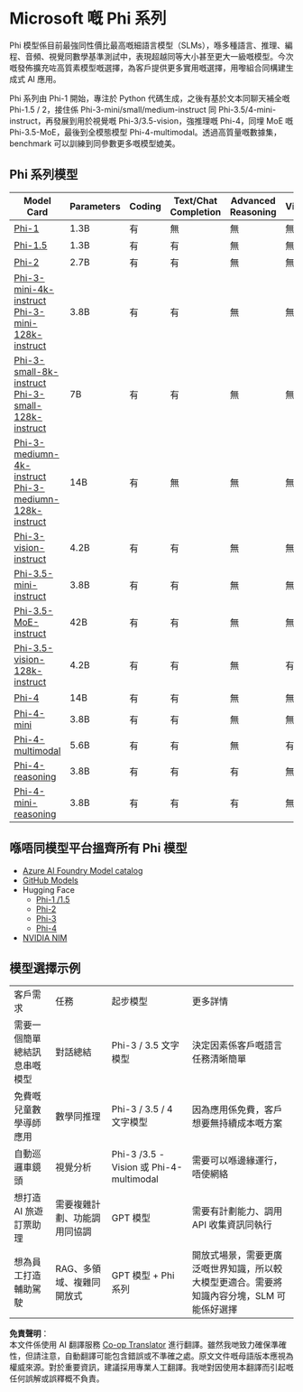 <!--
CO_OP_TRANSLATOR_METADATA:
{
  "original_hash": "b5d936ffe4dfbab2244f6eb21b11f3b3",
  "translation_date": "2025-05-08T06:17:20+00:00",
  "source_file": "md/01.Introduction/01/01.PhiFamily.md",
  "language_code": "hk"
}
-->
# Microsoft 嘅 Phi 系列

Phi 模型係目前最強同性價比最高嘅細語言模型（SLMs），喺多種語言、推理、編程、音頻、視覺同數學基準測試中，表現超越同等大小甚至更大一級嘅模型。今次嘅發佈擴充咗高質素模型嘅選擇，為客戶提供更多實用嘅選擇，用嚟組合同構建生成式 AI 應用。

Phi 系列由 Phi-1 開始，專注於 Python 代碼生成，之後有基於文本同聊天補全嘅 Phi-1.5 / 2，接住係 Phi-3-mini/small/medium-instruct 同 Phi-3.5/4-mini-instruct，再發展到用於視覺嘅 Phi-3/3.5-vision，強推理嘅 Phi-4，同埋 MoE 嘅 Phi-3.5-MoE，最後到全模態模型 Phi-4-multimodal。透過高質量嘅數據集，benchmark 可以訓練到同參數更多嘅模型媲美。

## Phi 系列模型

<div style="font-size:8px">

| Model Card |Parameters|Coding|Text/Chat Completion|Advanced Reasoning| Vision | Audio | MoE
| - | -  | - | - |- |- |- |- |
|[Phi-1](https://huggingface.co/microsoft/phi-1)|1.3B| 有 | 無 | 無 |無 |無 |無 |
|[Phi-1.5](https://huggingface.co/microsoft/phi-1_5)|1.3B| 有 |有 | 無 |無 |無 |無 |
|[Phi-2](https://huggingface.co/microsoft/phi-1_5)|2.7B| 有 |有 | 無 |無 |無 |無 |
|[Phi-3-mini-4k-instruct](https://huggingface.co/microsoft/Phi-3-mini-4k-instruct)<br/>[Phi-3-mini-128k-instruct](https://huggingface.co/microsoft/Phi-3-mini-128k-instruct)|3.8B| 有 |有 | 無 |無 |無 |無 |
|[Phi-3-small-8k-instruct](https://huggingface.co/microsoft/Phi-3-small-8k-instruct)<br/>[Phi-3-small-128k-instruct](https://huggingface.co/microsoft/Phi-3-small-128k-instruct)<br/>|7B| 有 |有 | 無 |無 |無 |無 |
|[Phi-3-mediumn-4k-instruct](https://huggingface.co/microsoft/Phi-3-medium-4k-instruct)<br>[Phi-3-mediumn-128k-instruct](https://huggingface.co/microsoft/Phi-3-medium-128k-instruct)|14B|有 |無 | 無 |無 |無 |無 |
|[Phi-3-vision-instruct](https://huggingface.co/microsoft/Phi-3-vision-128k-instruct)|4.2B|有 |有 |無 |無 |無 |無 |
|[Phi-3.5-mini-instruct](https://huggingface.co/microsoft/Phi-3.5-mini-instruct)|3.8B|有 |有 | 無 |無 |無 |無 |
|[Phi-3.5-MoE-instruct](https://huggingface.co/microsoft/Phi-3.5-MoE-instruct)|42B|有 |有 | 無 |無 |無 |有 |
|[Phi-3.5-vision-128k-instruct](https://huggingface.co/microsoft/Phi-3.5-vision-instruct)|4.2B|有 |有 | 無 |有 |無 |無 |
|[Phi-4](https://huggingface.co/microsoft/phi-4)|14B|有 |有 | 無 |無 |無 |無 |
|[Phi-4-mini](https://huggingface.co/microsoft/Phi-4-mini-instruct)|3.8B|有 |有 | 無 |無 |無 |無 |
|[Phi-4-multimodal](https://huggingface.co/microsoft/Phi-4-multimodal-instruct)|5.6B|有 |有 | 無 |有 |有 |無 |
|[Phi-4-reasoning](../../../../../md/01.Introduction/01)|3.8B|有 |有 | 有 |無 |無 |無 |
|[Phi-4-mini-reasoning](../../../../../md/01.Introduction/01)|3.8B|有 |有 | 有 |無 |無 |無 |

</div>

## **喺唔同模型平台搵齊所有 Phi 模型**

- [Azure AI Foundry Model catalog](https://ai.azure.com/explore/models?selectedCollection=phi)
- [GitHub Models](https://github.com/marketplace?query=Phi&type=models)
- Hugging Face
  - [Phi-1 /1.5](https://huggingface.co/collections/microsoft/phi-1-6626e29134744e94e222d572)
  - [Phi-2](https://huggingface.co/microsoft/phi-2)
  - [Phi-3](https://huggingface.co/collections/microsoft/phi-3-6626e15e9585a200d2d761e3)
  - [Phi-4](https://huggingface.co/collections/microsoft/phi-4-677e9380e514feb5577a40e4) 
- [NVIDIA NIM](https://build.nvidia.com/search?q=Phi)

## 模型選擇示例

| | | | |
|-|-|-|-|
|客戶需求|任務|起步模型|更多詳情|
|需要一個簡單總結訊息串嘅模型|對話總結|Phi-3 / 3.5 文字模型|決定因素係客戶嘅語言任務清晰簡單|
|免費嘅兒童數學導師應用|數學同推理|Phi-3 / 3.5 / 4 文字模型|因為應用係免費，客戶想要無持續成本嘅方案|
|自動巡邏車鏡頭|視覺分析|Phi-3 /3.5 -Vision 或 Phi-4-multimodal|需要可以喺邊緣運行，唔使網絡|
|想打造 AI 旅遊訂票助理|需要複雜計劃、功能調用同協調|GPT 模型|需要有計劃能力、調用 API 收集資訊同執行|
|想為員工打造輔助駕駛|RAG、多領域、複雜同開放式|GPT 模型 + Phi 系列|開放式場景，需要更廣泛嘅世界知識，所以較大模型更適合。需要將知識內容分塊，SLM 可能係好選擇|

**免責聲明**：  
本文件係使用 AI 翻譯服務 [Co-op Translator](https://github.com/Azure/co-op-translator) 進行翻譯。雖然我哋致力確保準確性，但請注意，自動翻譯可能包含錯誤或不準確之處。原文文件嘅母語版本應視為權威來源。對於重要資訊，建議採用專業人工翻譯。我哋對因使用本翻譯而引起嘅任何誤解或誤釋概不負責。